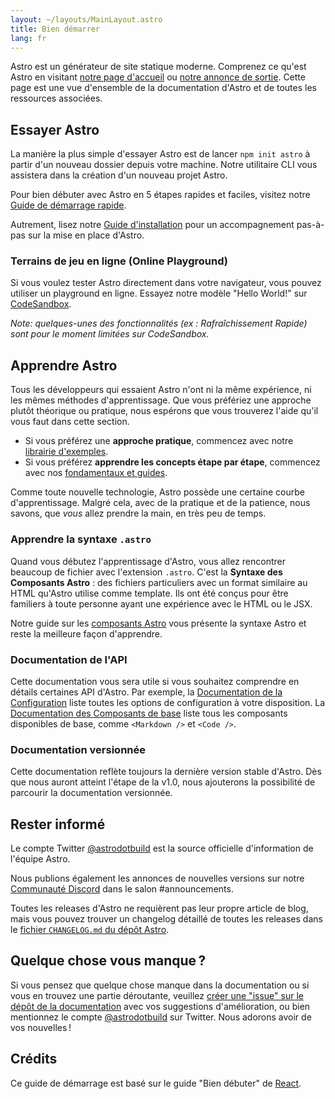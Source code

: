 ```yaml
---
layout: ~/layouts/MainLayout.astro
title: Bien démarrer
lang: fr
---
```


Astro est un générateur de site statique moderne. Comprenez ce qu'est Astro en visitant [notre page d'accueil](https://astro.build/) ou [notre annonce de sortie](https://astro.build/blog/introducing-astro). Cette page est une vue d'ensemble de la documentation d'Astro et de toutes les ressources associées.

## Essayer Astro

La manière la plus simple d'essayer Astro est de lancer `npm init astro` à partir d'un nouveau dossier depuis votre machine. Notre utilitaire CLI vous assistera dans la création d'un nouveau projet Astro.

Pour bien débuter avec Astro en 5 étapes rapides et faciles, visitez notre [Guide de démarrage rapide](/fr/quick-start).

Autrement, lisez notre [Guide d'installation](/fr/installation) pour un accompagnement pas-à-pas sur la mise en place d'Astro.

### Terrains de jeu en ligne (Online Playground)

Si vous voulez tester Astro directement dans votre navigateur, vous pouvez utiliser un playground en ligne. Essayez notre modèle "Hello World!" sur [CodeSandbox](https://codesandbox.io/s/astro-template-hugb3).

_Note: quelques-unes des fonctionnalités (ex : Rafraîchissement Rapide) sont pour le moment limitées sur CodeSandbox._

## Apprendre Astro

Tous les développeurs qui essaient Astro n'ont ni la même expérience, ni les mêmes méthodes d'apprentissage. Que vous préfériez une approche plutôt théorique ou pratique, nous espérons que vous trouverez l'aide qu'il vous faut dans cette section.

- Si vous préférez une **approche pratique**, commencez avec notre [librairie d'exemples](https://github.com/withastro/astro/tree/main/examples).
- Si vous préférez **apprendre les concepts étape par étape**, commencez avec nos [fondamentaux et guides](/core-concepts/project-structure).

Comme toute nouvelle technologie, Astro possède une certaine courbe d'apprentissage. Malgré cela, avec de la pratique et de la patience, nous savons, que _vous_ allez prendre la main, en très peu de temps.

### Apprendre la syntaxe `.astro`

Quand vous débutez l'apprentissage d'Astro, vous allez rencontrer beaucoup de fichier avec l'extension `.astro`. C'est la **Syntaxe des Composants Astro** : des fichiers particuliers avec un format similaire au HTML qu'Astro utilise comme template. Ils ont été conçus pour être familiers à toute personne ayant une expérience avec le HTML ou le JSX.

Notre guide sur les [composants Astro](/core-concepts/astro-components) vous présente la syntaxe Astro et reste la meilleure façon d'apprendre.

### Documentation de l'API

Cette documentation vous sera utile si vous souhaitez comprendre en détails certaines API d'Astro. Par exemple, la [Documentation de la Configuration](/reference/configuration-reference) liste toutes les options de configuration à votre disposition. La [Documentation des Composants de base](/reference/builtin-components) liste tous les composants disponibles de base, comme `<Markdown />` et `<Code />`.

### Documentation versionnée

Cette documentation reflète toujours la dernière version stable d'Astro. Dès que nous auront atteint l'étape de la v1.0, nous ajouterons la possibilité de parcourir la documentation versionnée.

## Rester informé

Le compte Twitter [@astrodotbuild](https://twitter.com/astrodotbuild) est la source officielle d'information de l'équipe Astro.

Nous publions également les annonces de nouvelles versions sur notre [Communauté Discord](https://astro.build/chat) dans le salon #announcements.

Toutes les releases d'Astro ne requièrent pas leur propre article de blog, mais vous pouvez trouver un changelog détaillé de toutes les releases dans le [fichier `CHANGELOG.md` du dépôt Astro](https://github.com/withastro/astro/blob/main/packages/astro/CHANGELOG.md).

## Quelque chose vous manque ?

Si vous pensez que quelque chose manque dans la documentation ou si vous en trouvez une partie déroutante, veuillez [créer une "issue" sur le dépôt de la documentation](https://github.com/withastro/astro/issues/new/choose) avec vos suggestions d'amélioration, ou bien mentionnez le compte [@astrodotbuild](https://twitter.com/astrodotbuild) sur Twitter. Nous adorons avoir de vos nouvelles !

## Crédits

Ce guide de démarrage est basé sur le guide "Bien débuter" de [React](https://reactjs.org/).
